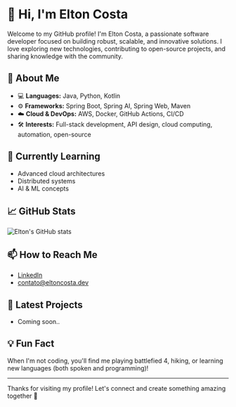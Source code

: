 # 👋 Hi, I'm Elton Costa

Welcome to my GitHub profile! I'm Elton Costa, a passionate software developer focused on building robust, scalable, and innovative solutions. I love exploring new technologies, contributing to open-source projects, and sharing knowledge with the community.

## 🚀 About Me

- 💻 **Languages:** Java, Python, Kotlin
- ⚙️ **Frameworks:** Spring Boot, Spring AI, Spring Web, Maven
- ☁️ **Cloud & DevOps:** AWS, Docker, GitHub Actions, CI/CD
- 🛠️ **Interests:** Full-stack development, API design, cloud computing, automation, open-source

## 🌱 Currently Learning

- Advanced cloud architectures
- Distributed systems
- AI & ML concepts

## 📈 GitHub Stats

![Elton's GitHub stats](https://github-readme-stats.vercel.app/api?username=eltonacosta&show_icons=true&theme=radical)

## 📫 How to Reach Me

- [LinkedIn](https://www.linkedin.com/in/eltonodev/)
- [contato@eltoncosta.dev](mailto:contato@eltoncosta.dev)

## 📝 Latest Projects
<!-- - [Project 1](https://github.com/eltonc0stadev/project1): Short description of project 1. -->

- Coming soon..

## 💡 Fun Fact

When I'm not coding, you'll find me playing battlefied 4, hiking, or learning new languages (both spoken and programming)!

---

Thanks for visiting my profile! Let's connect and create something amazing together 🚀
